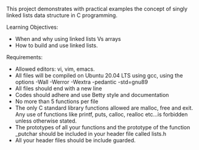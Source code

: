 This project demonstrates with practical examples the concept of singly linked lists data structure in C programming.

Learning Objectives:
- When and why using linked lists Vs arrays
- How to build and use linked lists.

Requirements:
- Allowed editors: vi, vim, emacs.
- All files will be compiled on Ubuntu 20.04 LTS using gcc, using the options -Wall -Werror -Wextra -pedantic -std=gnu89
- All files should end with a new line
- Codes should adhere and use Betty style and documentation
- No more than 5 functions per file
- The only C standard library functions allowed are malloc, free and exit. Any use of functions like printf, puts, calloc, realloc etc...is forbidden unless otherwise stated.
- The prototypes of all your functions and the prototype of the function _putchar should be included in your header file called lists.h
- All your header files should be include guarded.
